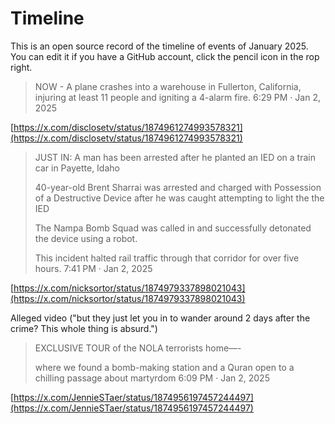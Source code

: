 # Timeline

This is an open source record of the timeline of events of January 2025. You can edit it if you have a GitHub account, click the pencil icon in the rop right.

> NOW - A plane crashes into a warehouse in Fullerton, California, injuring at least 11 people and igniting a 4-alarm fire.
> 6:29 PM · Jan 2, 2025

[https://x.com/disclosetv/status/1874961274993578321](https://x.com/disclosetv/status/1874961274993578321)

> JUST IN: A man has been arrested after he planted an IED on a train car in Payette, Idaho
> 
> 40-year-old Brent Sharrai was arrested and charged with Possession of a Destructive Device after he was caught attempting to light the the IED
> 
> The Nampa Bomb Squad was called in and successfully detonated the device using a robot.
> 
> This incident halted rail traffic through that corridor for over five hours.
> 7:41 PM · Jan 2, 2025

[https://x.com/nicksortor/status/1874979337898021043](https://x.com/nicksortor/status/1874979337898021043)

Alleged video ("but they just let you in to wander around 2 days after the crime? This whole thing is absurd.")

> EXCLUSIVE TOUR of the NOLA terrorists home—-
> 
> where we found a bomb-making station and a Quran open to a chilling passage about martyrdom 
> 6:09 PM · Jan 2, 2025

[https://x.com/JennieSTaer/status/1874956197457244497](https://x.com/JennieSTaer/status/1874956197457244497)